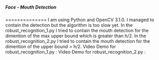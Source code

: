 ##### Face - Mouth Detection
==============
I am using Python and OpenCV 3.1.0. I managed to contain the detection but the algorithm is too slow yet. 
In the robust_recognition_1.py I tried to contain the mouth detection for the dimention of the max upper bound which is greater than h/2.
In the robust_recognition_2.py I tried to contain the mouth detection for the dimention of the upper bound > h/2.
Video Demo for robust_recognition_1.py :
Video Demo for robust_recognition_2.py :

